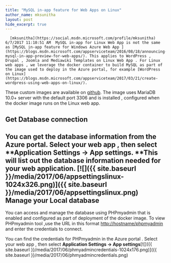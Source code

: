 ```yaml
---
title: "MySQL in-app feature for Web Apps on Linux"
author_name: mksunitha
layout: post
hide_excerpt: true
---
```

      [mksunitha](https://social.msdn.microsoft.com/profile/mksunitha)  6/7/2017 11:10:51 AM  MySQL in-app for Linux Web App is not the same as [MySQL in-app feature for Windows Azure Web App ](https://blogs.msdn.microsoft.com/appserviceteam/2016/08/18/announcing-mysql-in-app-preview-for-web-apps/). This applies to WordPress , Drupal , Joomla and Mediawiki Templates on Linux Web App . For Linux web apps , we leverage the docker container to build MySQL as part of the image used to deploy in the Azure portal, for example [WordPress on Linux](https://blogs.msdn.microsoft.com/appserviceteam/2017/03/21/create-wordpress-using-web-apps-on-linux/).

 These custom images are available on [github](https://github.com/Azure-App-Service/apps/tree/master/Wordpress). The image uses MariaDB 10.0+ server with the default port 3306 and is installed , configured when the docker image runs on the Linux web app.

 Get Database connection
-----------------------

 You can get the database information from the Azure portal. Select your web app , then select **Application Settings -> App settings. **This will list out the database information needed for your web application. [![]({{ site.baseurl }}/media/2017/06/appsettingslinux-1024x326.png)]({{ site.baseurl }}/media/2017/06/appsettingslinux.png) Manage your Local database
--------------------------

 You can access and manage the database using PHPmyadmin that is enabled and configured as part of deployment of the docker image. To view PHPmyadmin tool ,use the URL in this format [http://hostname/phpmyadmin](http://hostname[:port%5D/phpmyadmin) and enter the credentials to connect.

 You can find the credentials for PHPmyadmin in the Azure portal . Select your web app , then select **Application Settings -> App settings**[![]({{ site.baseurl }}/media/2017/06/phmyadmincredentials-1024x176.png)]({{ site.baseurl }}/media/2017/06/phmyadmincredentials.png)

     